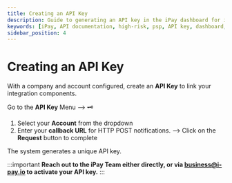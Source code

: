 ```yaml
---
title: Creating an API Key
description: Guide to generating an API key in the iPay dashboard for integration.
keywords: [iPay, API documentation, high-risk, psp, API key, dashboard, integration, callback URL, IPN, secure storage]
sidebar_position: 4
---
```


# Creating an API Key

With a company and account configured, create an **API Key** to link your integration components.

Go to the **API Key** Menu --> 🗝

1. Select your **Account** from the dropdown
2. Enter your **callback URL** for HTTP POST notifications.
--> Click on the **Request** button to complete

The system generates a unique API key.


:::important
**Reach out to the iPay Team either directly, or via business@i-pay.io to activate your API key.**
:::